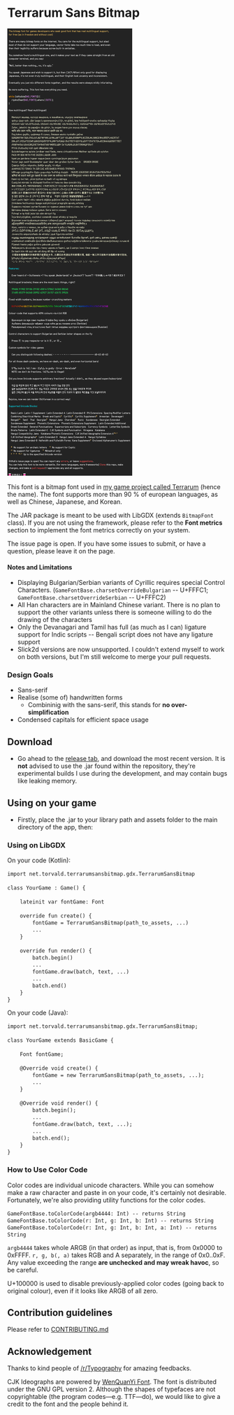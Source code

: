 # Terrarum Sans Bitmap

![Font sample — necessary information in this image is also provided below.](demo.PNG)

This font is a bitmap font used in [my game project called Terrarum](https://github.com/minjaesong/Terrarum) (hence the name). The font supports more than 90 % of european languages, as well as Chinese, Japanese, and Korean.

The JAR package is meant to be used with LibGDX (extends ```BitmapFont``` class). If you are not using the framework, please refer to the __Font metrics__ section to implement the font metrics correctly on your system.

The issue page is open. If you have some issues to submit, or have a question, please leave it on the page.

#### Notes and Limitations
- Displaying Bulgarian/Serbian variants of Cyrillic requires special Control Characters. (`GameFontBase.charsetOverrideBulgarian` -- U+FFFC1; `GameFontBase.charsetOverrideSerbian` -- U+FFFC2)
- All Han characters are in Mainland Chinese variant. There is no plan to support the other variants unless there is someone willing to do the drawing of the characters
- Only the Devanagari and Tamil has full (as much as I can) ligature support for Indic scripts -- Bengali script does not have any ligature support
- Slick2d versions are now unsupported. I couldn't extend myself to work on both versions, but I'm still welcome to merge your pull requests.

### Design Goals

- Sans-serif
- Realise (some of) handwritten forms
    - Combininig with the sans-serif, this stands for **no over-simplification**
- Condensed capitals for efficient space usage

## Download

- Go ahead to the [release tab](https://github.com/minjaesong/Terrarum-sans-bitmap/releases), and download the most recent version. It is **not** advised to use the .jar found within the repository, they're experimental builds I use during the development, and may contain bugs like leaking memory.

## Using on your game

- Firstly, place the .jar to your library path and assets folder to the main directory of the app, then:

### Using on LibGDX

On your code (Kotlin):

    import net.torvald.terrarumsansbitmap.gdx.TerrarumSansBitmap

    class YourGame : Game() {

        lateinit var fontGame: Font
    
        override fun create() {
            fontGame = TerrarumSansBitmap(path_to_assets, ...)
            ...
        }
        
        override fun render() {
            batch.begin()
            ...
            fontGame.draw(batch, text, ...)
            ...
            batch.end()
        }
    }
    
On your code (Java):

    import net.torvald.terrarumsansbitmap.gdx.TerrarumSansBitmap;

    class YourGame extends BasicGame {

        Font fontGame;
    
        @Override void create() {
            fontGame = new TerrarumSansBitmap(path_to_assets, ...);
            ...
        }
        
        @Override void render() {
            batch.begin();
            ...
            fontGame.draw(batch, text, ...);
            ...
            batch.end();
        }
    }

### How to Use Color Code

Color codes are individual unicode characters. While you can somehow make a raw character and paste in on your code, it's certainly not desirable. Fortunately, we're also providing utility functions for the color codes.

    GameFontBase.toColorCode(argb4444: Int) -- returns String
    GameFontBase.toColorCode(r: Int, g: Int, b: Int) -- returns String
    GameFontBase.toColorCode(r: Int, g: Int, b: Int, a: Int) -- returns String

```argb4444``` takes whole ARGB (in that order) as input, that is, from 0x0000 to 0xFFFF.
```r, g, b(, a)``` takes RGB and A separately, in the range of 0x0..0xF. Any value exceeding the range **are unchecked and may wreak havoc**, so be careful.

U+100000 is used to disable previously-applied color codes (going back to original colour), even if it looks like ARGB of all zero.


## Contribution guidelines

Please refer to [CONTRIBUTING.md](https://github.com/minjaesong/Terrarum-sans-bitmap/blob/master/CONTRIBUTING.md)

## Acknowledgement

Thanks to kind people of [/r/Typography](https://www.reddit.com/r/typography/) for amazing feedbacks.

CJK Ideographs are powered by [WenQuanYi Font](http://wenq.org/wqy2/index.cgi?BitmapSong). The font is distributed under the GNU GPL version 2. Although the shapes of typefaces are not copyrightable (the program codes—e.g. TTF—do), we would like to give a credit to the font and the people behind it.
